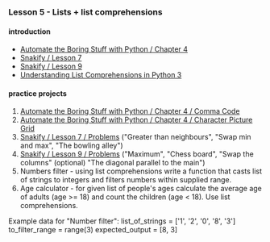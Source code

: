 ### Lesson 5 - Lists + list comprehensions
#### introduction
- [Automate the Boring Stuff with Python / Chapter 4](https://automatetheboringstuff.com/chapter4/)
- [Snakify / Lesson 7](https://snakify.org/lessons/lists/)
- [Snakify / Lesson 9](https://snakify.org/lessons/two_dimensional_lists_arrays/)
- [Understanding List Comprehensions in Python 3](https://www.digitalocean.com/community/tutorials/understanding-list-comprehensions-in-python-3)
#### practice projects
1. [Automate the Boring Stuff with Python / Chapter 4 / Comma Code](https://automatetheboringstuff.com/chapter4/)
1. [Automate the Boring Stuff with Python / Chapter 4 / Character Picture Grid](https://automatetheboringstuff.com/chapter4/)
1. [Snakify / Lesson 7 / Problems](https://snakify.org/lessons/lists/problems/) ("Greater than neighbours", "Swap min and max", "The bowling alley")
1. [Snakify / Lesson 9 / Problems](https://snakify.org/lessons/two_dimensional_lists_arrays/problems/) ("Maximum", "Chess board", "Swap the columns" (optional) "The diagonal parallel to the main")
1. Numbers filter - using list comprehensions write a function that casts list of strings to integers and filters numbers within supplied range.
1. Age calculator - for given list of people's ages calculate the average age of adults (age >= 18) and count the children (age < 18). Use list comprehensions.

Example data for "Number filter":
list_of_strings = ['1', '2', '0', '8', '3']
to_filter_range = range(3)
expected_output = [8, 3]
